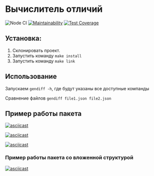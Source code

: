 # Вычислитель отличий
![Node CI](https://github.com/jimeneytron/frontend-project-lvl2/workflows/Node%20CI/badge.svg)
[![Maintainability](https://api.codeclimate.com/v1/badges/ae4248009b5c616d73d1/maintainability)](https://codeclimate.com/github/jimeneytron/frontend-project-lvl2/maintainability)
[![Test Coverage](https://api.codeclimate.com/v1/badges/ae4248009b5c616d73d1/test_coverage)](https://codeclimate.com/github/jimeneytron/frontend-project-lvl2/test_coverage)

## Установка:
1. Склонировать проект.
2. Запустить команду ```make install```
3. Запустить команду ```make link```

## Использование
Запускаем ```gendiff -h```, где будут указаны все доступные компанды

Сравнение файлов ```gendiff file1.json file2.json```

## Пример работы пакета
[![asciicast](https://asciinema.org/a/co2kzpVHwOgEeR0T5Q71tvFS4.svg)](https://asciinema.org/a/co2kzpVHwOgEeR0T5Q71tvFS4)

[![asciicast](https://asciinema.org/a/bUgTFij7MuvCt81DS311HCvFn.svg)](https://asciinema.org/a/bUgTFij7MuvCt81DS311HCvFn)

[![asciicast](https://asciinema.org/a/bLUa7hIJCrV3PU4k00itVIcit.svg)](https://asciinema.org/a/bLUa7hIJCrV3PU4k00itVIcit)

### Пример работы пакета со вложенной структурой

[![asciicast](https://asciinema.org/a/2FHHAWRjnoQHMYY50ifbvIyua.svg)](https://asciinema.org/a/2FHHAWRjnoQHMYY50ifbvIyua)